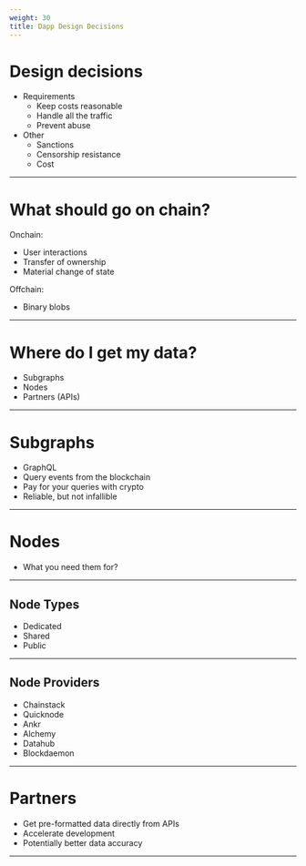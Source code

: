 ```yaml
---
weight: 30
title: Dapp Design Decisions
---
```


# Design decisions
- Requirements
  - Keep costs reasonable
  - Handle all the traffic
  - Prevent abuse
- Other
  - Sanctions
  - Censorship resistance
  - Cost

---

# What should go on chain?

Onchain:
- User interactions
- Transfer of ownership
- Material change of state

Offchain:
- Binary blobs

---

# Where do I get my data?

- Subgraphs
- Nodes
- Partners (APIs)

---

# Subgraphs

- GraphQL
- Query events from the blockchain
- Pay for your queries with crypto
- Reliable, but not infallible

---

# Nodes

- What you need them for?

---

## Node Types
- Dedicated
- Shared
- Public

---

## Node Providers

- Chainstack
- Quicknode
- Ankr
- Alchemy
- Datahub
- Blockdaemon

---

# Partners

- Get pre-formatted data directly from APIs
- Accelerate development
- Potentially better data accuracy

---